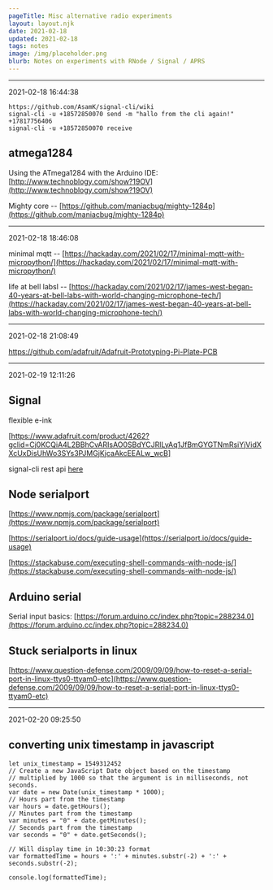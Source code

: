 ```yaml
---
pageTitle: Misc alternative radio experiments
layout: layout.njk
date: 2021-02-18
updated: 2021-02-18
tags: notes 
image: /img/placeholder.png
blurb: Notes on experiments with RNode / Signal / APRS
---
```


---
2021-02-18 16:44:38

```
https://github.com/AsamK/signal-cli/wiki
signal-cli -u +18572850070 send -m "hallo from the cli again!" +17817756406
signal-cli -u +18572850070 receive
```

## atmega1284 

Using the ATmega1284 with the Arduino IDE: [http://www.technoblogy.com/show?19OV](http://www.technoblogy.com/show?19OV)

Mighty core -- [https://github.com/maniacbug/mighty-1284p](https://github.com/maniacbug/mighty-1284p)



---
2021-02-18 18:46:08

minimal mqtt -- [https://hackaday.com/2021/02/17/minimal-mqtt-with-micropython/](https://hackaday.com/2021/02/17/minimal-mqtt-with-micropython/)

life at bell labsl -- [https://hackaday.com/2021/02/17/james-west-began-40-years-at-bell-labs-with-world-changing-microphone-tech/](https://hackaday.com/2021/02/17/james-west-began-40-years-at-bell-labs-with-world-changing-microphone-tech/)

---
2021-02-18 21:08:49

https://github.com/adafruit/Adafruit-Prototyping-Pi-Plate-PCB

---
2021-02-19 12:11:26

## Signal

flexible e-ink 

[https://www.adafruit.com/product/4262?gclid=Cj0KCQiA4L2BBhCvARIsAO0SBdYCJRlLyAq1JfBmGYGTNmRsiYjVidXXcUxDisUhWo3SYs3PJMGjKjcaAkcEEALw_wcB]

signal-cli rest api [here](https://pypi.org/project/signal-cli-rest-api/)

## Node serialport

[https://www.npmjs.com/package/serialport](https://www.npmjs.com/package/serialport)

[https://serialport.io/docs/guide-usage](https://serialport.io/docs/guide-usage)

[https://stackabuse.com/executing-shell-commands-with-node-js/](https://stackabuse.com/executing-shell-commands-with-node-js/)

## Arduino serial

Serial input basics: [https://forum.arduino.cc/index.php?topic=288234.0](https://forum.arduino.cc/index.php?topic=288234.0)

## Stuck serialports in linux

[https://www.question-defense.com/2009/09/09/how-to-reset-a-serial-port-in-linux-ttys0-ttyam0-etc](https://www.question-defense.com/2009/09/09/how-to-reset-a-serial-port-in-linux-ttys0-ttyam0-etc)

---
2021-02-20 09:25:50

## converting unix timestamp in javascript

```
let unix_timestamp = 1549312452
// Create a new JavaScript Date object based on the timestamp
// multiplied by 1000 so that the argument is in milliseconds, not seconds.
var date = new Date(unix_timestamp * 1000);
// Hours part from the timestamp
var hours = date.getHours();
// Minutes part from the timestamp
var minutes = "0" + date.getMinutes();
// Seconds part from the timestamp
var seconds = "0" + date.getSeconds();

// Will display time in 10:30:23 format
var formattedTime = hours + ':' + minutes.substr(-2) + ':' + seconds.substr(-2);

console.log(formattedTime);
```

